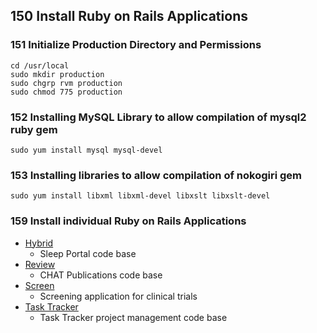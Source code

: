 ## 150 Install Ruby on Rails Applications

### 151 Initialize Production Directory and Permissions

```
cd /usr/local
sudo mkdir production
sudo chgrp rvm production
sudo chmod 775 production
```

### 152 Installing MySQL Library to allow compilation of mysql2 ruby gem

```
sudo yum install mysql mysql-devel
```

### 153 Installing libraries to allow compilation of nokogiri gem

```
sudo yum install libxml libxml-devel libxslt libxslt-devel
```

### 159 Install individual Ruby on Rails Applications

- [Hybrid](https://github.com/sleepepi/hybrid)
  - Sleep Portal code base
- [Review](https://github.com/remomueller/review)
  - CHAT Publications code base
- [Screen](https://github.com/remomueller/screen)
  - Screening application for clinical trials
- [Task Tracker](https://github.com/remomueller/tasktracker)
  - Task Tracker project management code base
